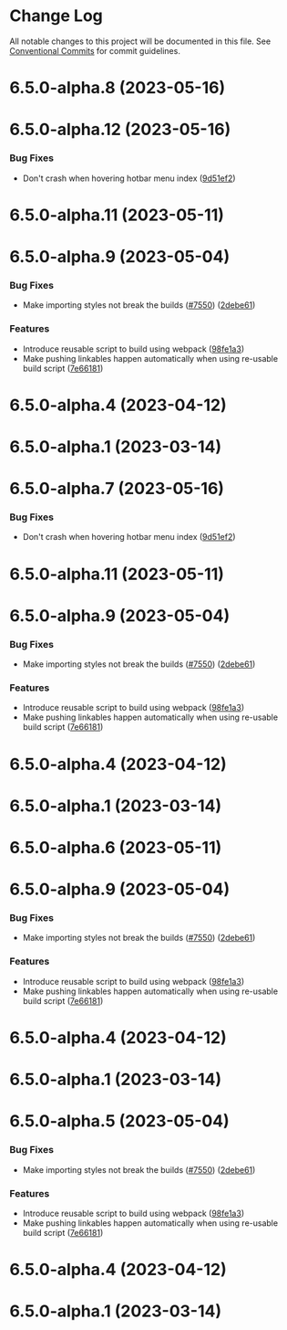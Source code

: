 # Change Log

All notable changes to this project will be documented in this file.
See [Conventional Commits](https://conventionalcommits.org) for commit guidelines.

# 6.5.0-alpha.8 (2023-05-16)



# 6.5.0-alpha.12 (2023-05-16)


### Bug Fixes

* Don't crash when hovering hotbar menu index ([9d51ef2](https://github.com/lensapp/lens/commit/9d51ef2aa69c6c9df0fd57281b25131a10efd27a))



# 6.5.0-alpha.11 (2023-05-11)



# 6.5.0-alpha.9 (2023-05-04)


### Bug Fixes

* Make importing styles not break the builds ([#7550](https://github.com/lensapp/lens/issues/7550)) ([2debe61](https://github.com/lensapp/lens/commit/2debe613595c0baa6c81eff9039053a0a66fbf35))


### Features

* Introduce reusable script to build using webpack ([98fe1a3](https://github.com/lensapp/lens/commit/98fe1a38bf73208558eed83d612b091193eb8f52))
* Make pushing linkables happen automatically when using re-usable build script ([7e66181](https://github.com/lensapp/lens/commit/7e66181be52dc7c81f3616ce023b3df94630b393))



# 6.5.0-alpha.4 (2023-04-12)



# 6.5.0-alpha.1 (2023-03-14)





# 6.5.0-alpha.7 (2023-05-16)


### Bug Fixes

* Don't crash when hovering hotbar menu index ([9d51ef2](https://github.com/lensapp/lens/commit/9d51ef2aa69c6c9df0fd57281b25131a10efd27a))



# 6.5.0-alpha.11 (2023-05-11)



# 6.5.0-alpha.9 (2023-05-04)


### Bug Fixes

* Make importing styles not break the builds ([#7550](https://github.com/lensapp/lens/issues/7550)) ([2debe61](https://github.com/lensapp/lens/commit/2debe613595c0baa6c81eff9039053a0a66fbf35))


### Features

* Introduce reusable script to build using webpack ([98fe1a3](https://github.com/lensapp/lens/commit/98fe1a38bf73208558eed83d612b091193eb8f52))
* Make pushing linkables happen automatically when using re-usable build script ([7e66181](https://github.com/lensapp/lens/commit/7e66181be52dc7c81f3616ce023b3df94630b393))



# 6.5.0-alpha.4 (2023-04-12)



# 6.5.0-alpha.1 (2023-03-14)





# 6.5.0-alpha.6 (2023-05-11)



# 6.5.0-alpha.9 (2023-05-04)


### Bug Fixes

* Make importing styles not break the builds ([#7550](https://github.com/lensapp/lens/issues/7550)) ([2debe61](https://github.com/lensapp/lens/commit/2debe613595c0baa6c81eff9039053a0a66fbf35))


### Features

* Introduce reusable script to build using webpack ([98fe1a3](https://github.com/lensapp/lens/commit/98fe1a38bf73208558eed83d612b091193eb8f52))
* Make pushing linkables happen automatically when using re-usable build script ([7e66181](https://github.com/lensapp/lens/commit/7e66181be52dc7c81f3616ce023b3df94630b393))



# 6.5.0-alpha.4 (2023-04-12)



# 6.5.0-alpha.1 (2023-03-14)





# 6.5.0-alpha.5 (2023-05-04)


### Bug Fixes

* Make importing styles not break the builds ([#7550](https://github.com/lensapp/lens/issues/7550)) ([2debe61](https://github.com/lensapp/lens/commit/2debe613595c0baa6c81eff9039053a0a66fbf35))


### Features

* Introduce reusable script to build using webpack ([98fe1a3](https://github.com/lensapp/lens/commit/98fe1a38bf73208558eed83d612b091193eb8f52))
* Make pushing linkables happen automatically when using re-usable build script ([7e66181](https://github.com/lensapp/lens/commit/7e66181be52dc7c81f3616ce023b3df94630b393))



# 6.5.0-alpha.4 (2023-04-12)



# 6.5.0-alpha.1 (2023-03-14)
